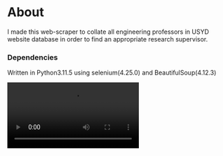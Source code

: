 # About
I made this web-scraper to collate all engineering professors in USYD website database in order to find an appropriate research supervisor. 

### Dependencies
Written in Python3.11.5 using selenium(4.25.0) and BeautifulSoup(4.12.3)

![demo](https://github.com/bbb0444/ProfessorFinder/blob/main/demo.mp4)
